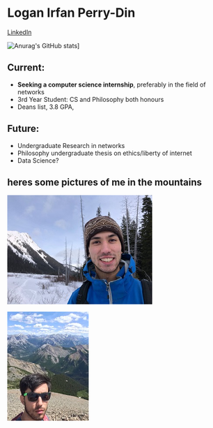 
# Logan Irfan Perry-Din
[LinkedIn](https://www.linkedin.com/in/logan-perry-din/)

![Anurag's GitHub stats](https://github-readme-stats.vercel.app/api?username=logan-pd&theme=tokyonight&show_icons=true&count_private=true)]


## Current:
* **Seeking a computer science internship**, preferably in the field of networks
* 3rd Year Student: CS and Philosophy both honours
* Deans list, 3.8 GPA, 

## Future:
* Undergraduate Research in networks
* Philosophy undergraduate thesis on ethics/liberty of internet
* Data Science?

## heres some pictures of me in the mountains
![ski pic](ski_photo.jpg)

![sunny mountains](mountains_summer.jpg)
